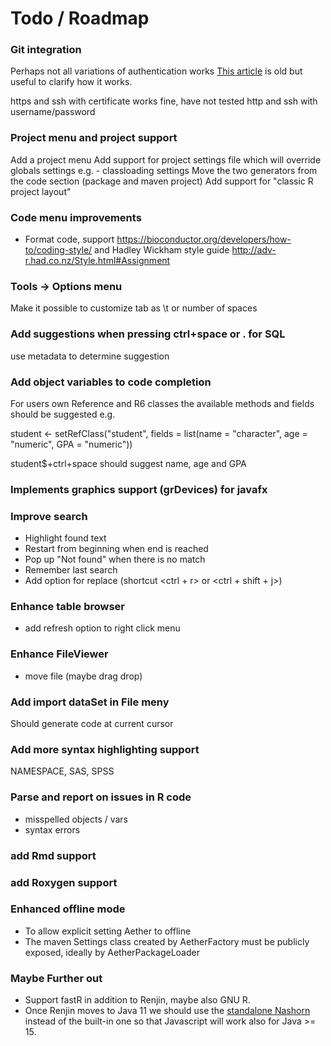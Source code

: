 # Todo / Roadmap
 
### Git integration
Perhaps not all variations of authentication works
[This article](https://www.codeaffine.com/2014/12/09/jgit-authentication/) is old but useful 
to clarify how it works.  

https and ssh with certificate works fine, have not tested http and ssh with username/password

### Project menu and project support
Add a project menu
Add support for project settings file which will override globals settings e.g.
    - classloading settings
Move the two generators from the code section (package and maven project)
Add support for "classic R project layout"

### Code menu improvements
- Format code, support https://bioconductor.org/developers/how-to/coding-style/
 and Hadley Wickham style guide http://adv-r.had.co.nz/Style.html#Assignment
 
### Tools -> Options menu
Make it possible to customize tab as \t or number of spaces

### Add suggestions when pressing ctrl+space or . for SQL
use metadata to determine suggestion 

### Add object variables to code completion
For users own Reference and R6 classes the available methods and fields should be suggested e.g.

student <- setRefClass("student",
fields = list(name = "character", age = "numeric", GPA = "numeric"))

student$+ctrl+space should suggest name, age and GPA

### Implements graphics support (grDevices) for javafx

### Improve search
- Highlight found text
- Restart from beginning when end is reached
- Pop up "Not found" when there is no match
- Remember last search
- Add option for replace (shortcut <ctrl + r> or <ctrl + shift + j>)

### Enhance table browser
- add refresh option to right click menu

### Enhance FileViewer
- move file (maybe drag drop)

### Add import dataSet in File meny
Should generate code at current cursor

### Add more syntax highlighting support
NAMESPACE, SAS, SPSS

### Parse and report on issues in R code
- misspelled objects / vars
- syntax errors

### add Rmd support

### add Roxygen support

### Enhanced offline mode
- To allow explicit setting Aether to offline
- The maven Settings class created by AetherFactory must be publicly exposed,
ideally by AetherPackageLoader  

### Maybe Further out 
- Support fastR in addition to Renjin, maybe also GNU R.
- Once Renjin moves to Java 11 we should use the [standalone Nashorn](https://mvnrepository.com/artifact/org.openjdk.nashorn/nashorn-core) 
instead of the built-in one so that Javascript will work also for Java >= 15.
